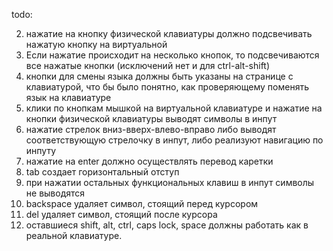 todo:

2. нажатие на кнопкy физической клавиатуры должно подсвечивать нажатую кнопку на виртуальной
3. Если нажатие происходит на несколько кнопок, то подсвечиваются все нажатые кнопки (исключений нет и для ctrl-alt-shift)
4. кнопки для смены языка должны быть указаны на странице c клавиатурой, что бы было понятно, как проверяющему поменять язык на клавиатуре
5. клики по кнопкам мышкой на виртуальной клавиатуре и нажатие на кнопки физической клавиатуры выводят символы в инпут
6. нажатие стрелок вниз-вверх-влево-вправо либо выводят соответствующую стрелочку в инпут, либо реализуют навигацию по инпуту
7. нажатие на enter должно осуществлять перевод каретки
8. tab создает горизонтальный отступ
9. при нажатии остальных функциональных клавиш в инпут символы не выводятся
10. backspace удаляет символ, стоящий перед курсором
11. del удаляет символ, стоящий после курсора
12. оставшиеся shift, alt, ctrl, caps lock, space должны работать как в реальной клавиатуре.
